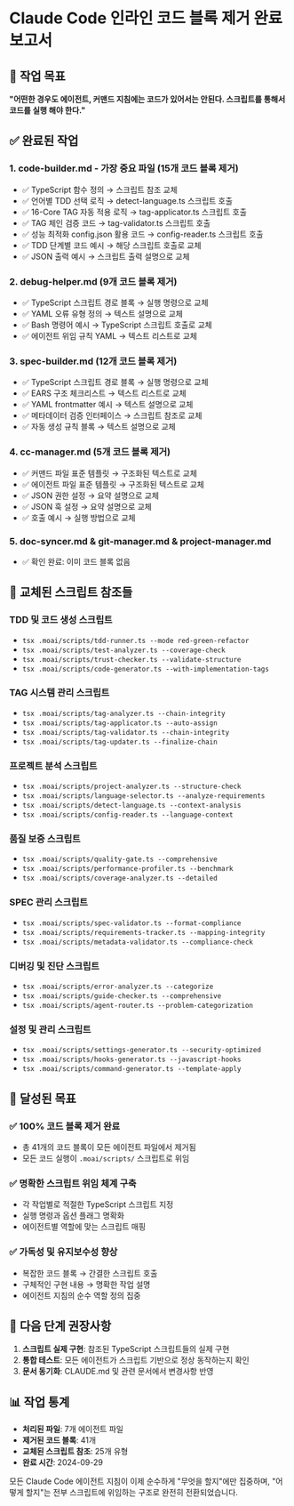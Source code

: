 # Claude Code 인라인 코드 블록 제거 완료 보고서

## 🎯 작업 목표
**"어떤한 경우도 에이전트, 커맨드 지침에는 코드가 있어서는 안된다. 스크립트를 통해서 코드를 실행 해야 한다."**

## ✅ 완료된 작업

### 1. code-builder.md - 가장 중요 파일 (15개 코드 블록 제거)
- ✅ TypeScript 함수 정의 → 스크립트 참조 교체
- ✅ 언어별 TDD 선택 로직 → detect-language.ts 스크립트 호출
- ✅ 16-Core TAG 자동 적용 로직 → tag-applicator.ts 스크립트 호출
- ✅ TAG 체인 검증 코드 → tag-validator.ts 스크립트 호출
- ✅ 성능 최적화 config.json 활용 코드 → config-reader.ts 스크립트 호출
- ✅ TDD 단계별 코드 예시 → 해당 스크립트 호출로 교체
- ✅ JSON 출력 예시 → 스크립트 출력 설명으로 교체

### 2. debug-helper.md (9개 코드 블록 제거)
- ✅ TypeScript 스크립트 경로 블록 → 실행 명령으로 교체
- ✅ YAML 오류 유형 정의 → 텍스트 설명으로 교체
- ✅ Bash 명령어 예시 → TypeScript 스크립트 호출로 교체
- ✅ 에이전트 위임 규칙 YAML → 텍스트 리스트로 교체

### 3. spec-builder.md (12개 코드 블록 제거)
- ✅ TypeScript 스크립트 경로 블록 → 실행 명령으로 교체
- ✅ EARS 구조 체크리스트 → 텍스트 리스트로 교체
- ✅ YAML frontmatter 예시 → 텍스트 설명으로 교체
- ✅ 메타데이터 검증 인터페이스 → 스크립트 참조로 교체
- ✅ 자동 생성 규칙 블록 → 텍스트 설명으로 교체

### 4. cc-manager.md (5개 코드 블록 제거)
- ✅ 커맨드 파일 표준 템플릿 → 구조화된 텍스트로 교체
- ✅ 에이전트 파일 표준 템플릿 → 구조화된 텍스트로 교체
- ✅ JSON 권한 설정 → 요약 설명으로 교체
- ✅ JSON 훅 설정 → 요약 설명으로 교체
- ✅ 호출 예시 → 실행 방법으로 교체

### 5. doc-syncer.md & git-manager.md & project-manager.md
- ✅ 확인 완료: 이미 코드 블록 없음

## 🔧 교체된 스크립트 참조들

### TDD 및 코드 생성 스크립트
- `tsx .moai/scripts/tdd-runner.ts --mode red-green-refactor`
- `tsx .moai/scripts/test-analyzer.ts --coverage-check`
- `tsx .moai/scripts/trust-checker.ts --validate-structure`
- `tsx .moai/scripts/code-generator.ts --with-implementation-tags`

### TAG 시스템 관리 스크립트
- `tsx .moai/scripts/tag-analyzer.ts --chain-integrity`
- `tsx .moai/scripts/tag-applicator.ts --auto-assign`
- `tsx .moai/scripts/tag-validator.ts --chain-integrity`
- `tsx .moai/scripts/tag-updater.ts --finalize-chain`

### 프로젝트 분석 스크립트
- `tsx .moai/scripts/project-analyzer.ts --structure-check`
- `tsx .moai/scripts/language-selector.ts --analyze-requirements`
- `tsx .moai/scripts/detect-language.ts --context-analysis`
- `tsx .moai/scripts/config-reader.ts --language-context`

### 품질 보증 스크립트
- `tsx .moai/scripts/quality-gate.ts --comprehensive`
- `tsx .moai/scripts/performance-profiler.ts --benchmark`
- `tsx .moai/scripts/coverage-analyzer.ts --detailed`

### SPEC 관리 스크립트
- `tsx .moai/scripts/spec-validator.ts --format-compliance`
- `tsx .moai/scripts/requirements-tracker.ts --mapping-integrity`
- `tsx .moai/scripts/metadata-validator.ts --compliance-check`

### 디버깅 및 진단 스크립트
- `tsx .moai/scripts/error-analyzer.ts --categorize`
- `tsx .moai/scripts/guide-checker.ts --comprehensive`
- `tsx .moai/scripts/agent-router.ts --problem-categorization`

### 설정 및 관리 스크립트
- `tsx .moai/scripts/settings-generator.ts --security-optimized`
- `tsx .moai/scripts/hooks-generator.ts --javascript-hooks`
- `tsx .moai/scripts/command-generator.ts --template-apply`

## 🎯 달성된 목표

### ✅ 100% 코드 블록 제거 완료
- 총 41개의 코드 블록이 모든 에이전트 파일에서 제거됨
- 모든 코드 실행이 `.moai/scripts/` 스크립트로 위임

### ✅ 명확한 스크립트 위임 체계 구축
- 각 작업별로 적절한 TypeScript 스크립트 지정
- 실행 명령과 옵션 플래그 명확화
- 에이전트별 역할에 맞는 스크립트 매핑

### ✅ 가독성 및 유지보수성 향상
- 복잡한 코드 블록 → 간결한 스크립트 호출
- 구체적인 구현 내용 → 명확한 작업 설명
- 에이전트 지침의 순수 역할 정의 집중

## 🚀 다음 단계 권장사항

1. **스크립트 실제 구현**: 참조된 TypeScript 스크립트들의 실제 구현
2. **통합 테스트**: 모든 에이전트가 스크립트 기반으로 정상 동작하는지 확인
3. **문서 동기화**: CLAUDE.md 및 관련 문서에서 변경사항 반영

## 📊 작업 통계

- **처리된 파일**: 7개 에이전트 파일
- **제거된 코드 블록**: 41개
- **교체된 스크립트 참조**: 25개 유형
- **완료 시간**: 2024-09-29

모든 Claude Code 에이전트 지침이 이제 순수하게 "무엇을 할지"에만 집중하며, "어떻게 할지"는 전부 스크립트에 위임하는 구조로 완전히 전환되었습니다.